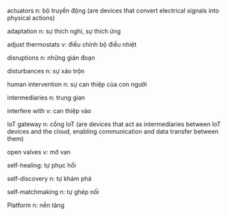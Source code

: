 actuators n: bộ truyền động (are devices that convert electrical signals into physical actions)

adaptation n: sự thích nghi, sự thích ứng

adjust thermostats v: điều chỉnh bộ điều nhiệt

disruptions n: những gián đoạn

disturbances n: sự xáo trộn

human intervention n: sự can thiệp của con người

intermediaries n: trung gian

interfere with v: can thiệp vào 

IoT gateway n: cổng IoT (are devices that act as intermediaries between IoT devices and the cloud, enabling communication and data transfer between them)

open valves v: mở van

self-healing: tự phục hồi

self-discovery n: tự khám phá

self-matchmaking n: tự ghép nối

Platform n: nền tảng
